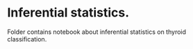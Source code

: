 # Inferential statistics.
Folder contains notebook about inferential statistics on thyroid classification.
